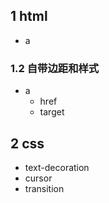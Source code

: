 ## 1 html
- a

### 1.2 自带边距和样式
- a
    - href
    - target
## 2 css
- text-decoration
- cursor
- transition

